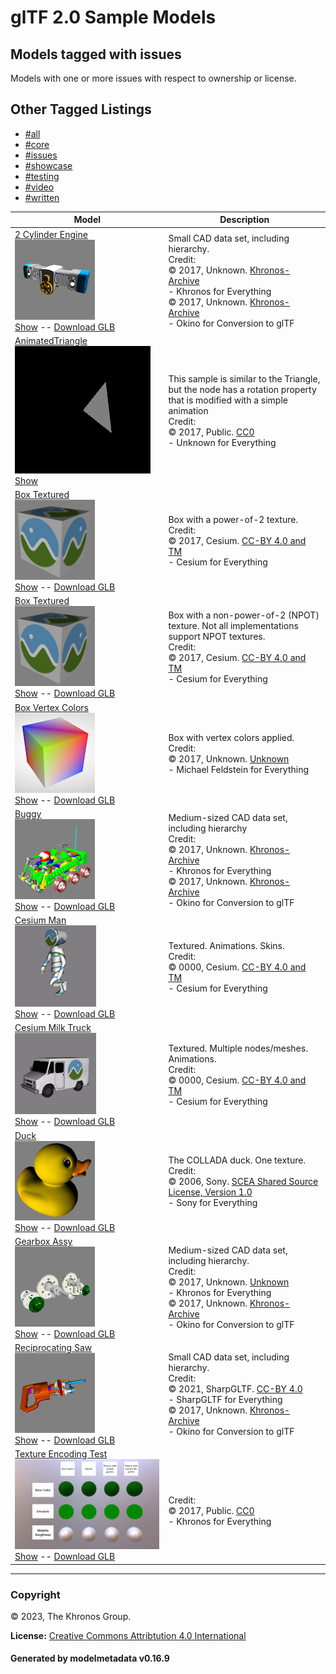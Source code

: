 # glTF 2.0 Sample Models

## Models tagged with **issues**

Models with one or more issues with respect to ownership or license.

## Other Tagged Listings

* [#all](Models.md)
* [#core](Models-core.md)
* [#issues](Models-issues.md)
* [#showcase](Models-showcase.md)
* [#testing](Models-testing.md)
* [#video](Models-video.md)
* [#written](Models-written.md)

| Model   | Description |
|---------|-------------|
| [2 Cylinder Engine](./2.0/2CylinderEngine/README.md)<br>[![2 Cylinder Engine](./2.0/2CylinderEngine/screenshot/screenshot.png)](./2.0/2CylinderEngine/README.md)<br>[Show](https://github.khronos.org/glTF-Sample-Viewer-Release/?model=https://raw.GithubUserContent.com/KhronosGroup/glTF-Sample-Models/master/./2.0/2CylinderEngine/glTF-Binary/2CylinderEngine.glb) -- [Download GLB](https://raw.GithubUserContent.com/KhronosGroup/glTF-Sample-Models/master/./2.0/2CylinderEngine/glTF-Binary/2CylinderEngine.glb) | Small CAD data set, including hierarchy.<br>Credit:<br>&copy; 2017, Unknown. [Khronos-Archive]()<br> - Khronos for Everything<br>&copy; 2017, Unknown. [Khronos-Archive]()<br> - Okino for Conversion to glTF |
| [AnimatedTriangle](./2.0/AnimatedTriangle/README.md)<br>[![AnimatedTriangle](./2.0/AnimatedTriangle/screenshot/screenshot.gif)](./2.0/AnimatedTriangle/README.md)<br>[Show](https://github.khronos.org/glTF-Sample-Viewer-Release/?model=https://raw.GithubUserContent.com/KhronosGroup/glTF-Sample-Models/master/./2.0/AnimatedTriangle/glTF/AnimatedTriangle.gltf) | This sample is similar to the Triangle, but the node has a rotation property that is modified with a simple animation<br>Credit:<br>&copy; 2017, Public. [CC0](https://creativecommons.org/publicdomain/zero/1.0/legalcode)<br> - Unknown for Everything |
| [Box Textured](./2.0/BoxTextured/README.md)<br>[![Box Textured](./2.0/BoxTextured/screenshot/screenshot.png)](./2.0/BoxTextured/README.md)<br>[Show](https://github.khronos.org/glTF-Sample-Viewer-Release/?model=https://raw.GithubUserContent.com/KhronosGroup/glTF-Sample-Models/master/./2.0/BoxTextured/glTF-Binary/BoxTextured.glb) -- [Download GLB](https://raw.GithubUserContent.com/KhronosGroup/glTF-Sample-Models/master/./2.0/BoxTextured/glTF-Binary/BoxTextured.glb) | Box with a power-of-2 texture.<br>Credit:<br>&copy; 2017, Cesium. [CC-BY 4.0 and TM]()<br> - Cesium for Everything |
| [Box Textured](./2.0/BoxTexturedNonPowerOfTwo/README.md)<br>[![Box Textured](./2.0/BoxTexturedNonPowerOfTwo/screenshot/screenshot.png)](./2.0/BoxTexturedNonPowerOfTwo/README.md)<br>[Show](https://github.khronos.org/glTF-Sample-Viewer-Release/?model=https://raw.GithubUserContent.com/KhronosGroup/glTF-Sample-Models/master/./2.0/BoxTexturedNonPowerOfTwo/glTF-Binary/BoxTexturedNonPowerOfTwo.glb) -- [Download GLB](https://raw.GithubUserContent.com/KhronosGroup/glTF-Sample-Models/master/./2.0/BoxTexturedNonPowerOfTwo/glTF-Binary/BoxTexturedNonPowerOfTwo.glb) | Box with a non-power-of-2 (NPOT) texture. Not all implementations support NPOT textures.<br>Credit:<br>&copy; 2017, Cesium. [CC-BY 4.0 and TM]()<br> - Cesium for Everything |
| [Box Vertex Colors](./2.0/BoxVertexColors/README.md)<br>[![Box Vertex Colors](./2.0/BoxVertexColors/screenshot/screenshot.png)](./2.0/BoxVertexColors/README.md)<br>[Show](https://github.khronos.org/glTF-Sample-Viewer-Release/?model=https://raw.GithubUserContent.com/KhronosGroup/glTF-Sample-Models/master/./2.0/BoxVertexColors/glTF-Binary/BoxVertexColors.glb) -- [Download GLB](https://raw.GithubUserContent.com/KhronosGroup/glTF-Sample-Models/master/./2.0/BoxVertexColors/glTF-Binary/BoxVertexColors.glb) | Box with vertex colors applied.<br>Credit:<br>&copy; 2017, Unknown. [Unknown]()<br> - Michael Feldstein for Everything |
| [Buggy](./2.0/Buggy/README.md)<br>[![Buggy](./2.0/Buggy/screenshot/screenshot.png)](./2.0/Buggy/README.md)<br>[Show](https://github.khronos.org/glTF-Sample-Viewer-Release/?model=https://raw.GithubUserContent.com/KhronosGroup/glTF-Sample-Models/master/./2.0/Buggy/glTF-Binary/Buggy.glb) -- [Download GLB](https://raw.GithubUserContent.com/KhronosGroup/glTF-Sample-Models/master/./2.0/Buggy/glTF-Binary/Buggy.glb) | Medium-sized CAD data set, including hierarchy<br>Credit:<br>&copy; 2017, Unknown. [Khronos-Archive]()<br> - Khronos for Everything<br>&copy; 2017, Unknown. [Khronos-Archive]()<br> - Okino for Conversion to glTF |
| [Cesium Man](./2.0/CesiumMan/README.md)<br>[![Cesium Man](./2.0/CesiumMan/screenshot/screenshot.gif)](./2.0/CesiumMan/README.md)<br>[Show](https://github.khronos.org/glTF-Sample-Viewer-Release/?model=https://raw.GithubUserContent.com/KhronosGroup/glTF-Sample-Models/master/./2.0/CesiumMan/glTF-Binary/CesiumMan.glb) -- [Download GLB](https://raw.GithubUserContent.com/KhronosGroup/glTF-Sample-Models/master/./2.0/CesiumMan/glTF-Binary/CesiumMan.glb) | Textured. Animations. Skins.<br>Credit:<br>&copy; 0000, Cesium. [CC-BY 4.0 and TM]()<br> - Cesium for Everything |
| [Cesium Milk Truck](./2.0/CesiumMilkTruck/README.md)<br>[![Cesium Milk Truck](./2.0/CesiumMilkTruck/screenshot/screenshot.gif)](./2.0/CesiumMilkTruck/README.md)<br>[Show](https://github.khronos.org/glTF-Sample-Viewer-Release/?model=https://raw.GithubUserContent.com/KhronosGroup/glTF-Sample-Models/master/./2.0/CesiumMilkTruck/glTF-Binary/CesiumMilkTruck.glb) -- [Download GLB](https://raw.GithubUserContent.com/KhronosGroup/glTF-Sample-Models/master/./2.0/CesiumMilkTruck/glTF-Binary/CesiumMilkTruck.glb) | Textured. Multiple nodes/meshes. Animations.<br>Credit:<br>&copy; 0000, Cesium. [CC-BY 4.0 and TM]()<br> - Cesium for Everything |
| [Duck](./2.0/Duck/README.md)<br>[![Duck](./2.0/Duck/screenshot/screenshot.png)](./2.0/Duck/README.md)<br>[Show](https://github.khronos.org/glTF-Sample-Viewer-Release/?model=https://raw.GithubUserContent.com/KhronosGroup/glTF-Sample-Models/master/./2.0/Duck/glTF-Binary/Duck.glb) -- [Download GLB](https://raw.GithubUserContent.com/KhronosGroup/glTF-Sample-Models/master/./2.0/Duck/glTF-Binary/Duck.glb) | The COLLADA duck. One texture.<br>Credit:<br>&copy; 2006, Sony. [SCEA Shared Source License, Version 1.0](https://web.archive.org/web/20160320123355/http://research.scea.com/scea_shared_source_license.html)<br> - Sony for Everything |
| [Gearbox Assy](./2.0/GearboxAssy/README.md)<br>[![Gearbox Assy](./2.0/GearboxAssy/screenshot/screenshot.png)](./2.0/GearboxAssy/README.md)<br>[Show](https://github.khronos.org/glTF-Sample-Viewer-Release/?model=https://raw.GithubUserContent.com/KhronosGroup/glTF-Sample-Models/master/./2.0/GearboxAssy/glTF-Binary/GearboxAssy.glb) -- [Download GLB](https://raw.GithubUserContent.com/KhronosGroup/glTF-Sample-Models/master/./2.0/GearboxAssy/glTF-Binary/GearboxAssy.glb) | Medium-sized CAD data set, including hierarchy.<br>Credit:<br>&copy; 2017, Unknown. [Unknown]()<br> - Khronos for Everything<br>&copy; 2017, Unknown. [Khronos-Archive]()<br> - Okino for Conversion to glTF |
| [Reciprocating Saw](./2.0/ReciprocatingSaw/README.md)<br>[![Reciprocating Saw](./2.0/ReciprocatingSaw/screenshot/screenshot.png)](./2.0/ReciprocatingSaw/README.md)<br>[Show](https://github.khronos.org/glTF-Sample-Viewer-Release/?model=https://raw.GithubUserContent.com/KhronosGroup/glTF-Sample-Models/master/./2.0/ReciprocatingSaw/glTF-Binary/ReciprocatingSaw.glb) -- [Download GLB](https://raw.GithubUserContent.com/KhronosGroup/glTF-Sample-Models/master/./2.0/ReciprocatingSaw/glTF-Binary/ReciprocatingSaw.glb) | Small CAD data set, including hierarchy.<br>Credit:<br>&copy; 2021, SharpGLTF. [CC-BY 4.0](https://creativecommons.org/licenses/by-nd/4.0/legalcode)<br> - SharpGLTF for Everything<br>&copy; 2017, Unknown. [Khronos-Archive]()<br> - Okino for Conversion to glTF |
| [Texture Encoding Test](./2.0/TextureEncodingTest/README.md)<br>[![Texture Encoding Test](./2.0/TextureEncodingTest/screenshot/screenshot.png)](./2.0/TextureEncodingTest/README.md)<br>[Show](https://github.khronos.org/glTF-Sample-Viewer-Release/?model=https://raw.GithubUserContent.com/KhronosGroup/glTF-Sample-Models/master/./2.0/TextureEncodingTest/glTF-Binary/TextureEncodingTest.glb) -- [Download GLB](https://raw.GithubUserContent.com/KhronosGroup/glTF-Sample-Models/master/./2.0/TextureEncodingTest/glTF-Binary/TextureEncodingTest.glb) |  <br>Credit:<br>&copy; 2017, Public. [CC0](https://creativecommons.org/publicdomain/zero/1.0/legalcode)<br> - Khronos for Everything |
---

### Copyright

&copy; 2023, The Khronos Group.

**License:** [Creative Commons Attribtution 4.0 International](https://creativecommons.org/licenses/by/4.0/legalcode)

#### Generated by modelmetadata v0.16.9
